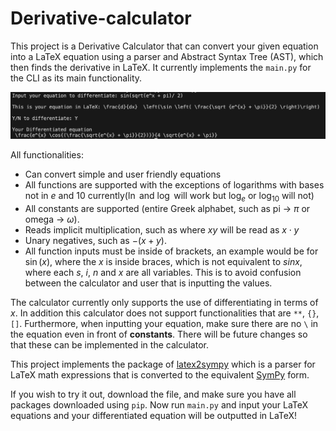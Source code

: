 # Derivative-calculator
This project is a Derivative Calculator that can convert your given equation into a LaTeX equation using a parser and Abstract Syntax Tree (AST), which then finds the derivative in LaTeX. It currently implements the `main.py` for the CLI as its main functionality.

![Example of CLI in action](pictures/example.png)

All functionalities:
* Can convert simple and user friendly equations
* All functions are supported with the exceptions of logarithms with bases not in $e$ and $10$ currently($\ln$ and $\log$ will work but $\log_e$ or $\log_{10}$ will not)
* All constants are supported (entire Greek alphabet, such as pi &rarr; $\pi$ or omega &rarr; $\omega$). 
* Reads implicit multiplication, such as where $xy$ will be read as $x \cdot y$
* Unary negatives, such as $-(x+y)$. 
* All function inputs must be inside of brackets, an example would be for $\sin(x)$, where the $x$ is inside braces, which is not equivalent to $sinx$, where each $s$, $i$, $n$ and $x$ are all variables. This is to avoid confusion between the calculator and user that is inputting the values.

The calculator currently only supports the use of differentiating in terms of $x$. In addition this calculator does not support functionalities that are `**`, `{}`, `[]`. Furthermore, when inputting your equation, make sure there are no `\` in the equation even in front of **constants**. There will be future changes so that these can be implemented in the calculator.

This project implements the package of [latex2sympy](https://pypi.org/project/latex2sympy2/) which is a parser for LaTeX math expressions that is converted to the equivalent [SymPy](https://www.sympy.org/en/index.html) form.

If you wish to try it out, download the file, and make sure you have all packages downloaded using `pip`. Now run `main.py` and input your LaTeX equations and your differentiated equation will be outputted in LaTeX!